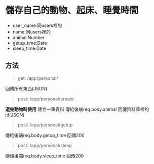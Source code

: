 # 儲存自己的動物、起床、睡覺時間

  * user_name:同users裡的
  * name:同users裡的
  * animal:Number
  * getup_time:Date
  * sleep_time:Date

## 方法 ##


> get: /app/personal/

回傳所有東西(JSON)  



> post: /app/personal/create

**選完動物時使用**
建立一筆資料
傳給後端req.body.animal
回傳資料庫裡的id(JSON) 

> post: /app/personal/getup

傳給後端req.body.getup_time
回傳200


> post: /app/personal/sleep
 
傳給後端req.body.sleep_time
回傳200

  
  
  
  
   
